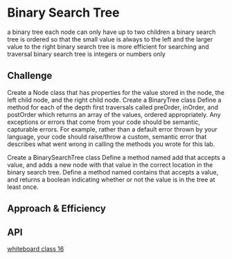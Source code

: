 # Binary Search Tree

a binary tree each node can only have up to two children
a binary search tree is ordered so that the small value is always to the left and the larger value to the right
binary search tree is more efficient for searching and traversal
binary search tree is integers or numbers only

## Challenge

Create a Node class that has properties for the value stored in the node, the left child node, and the right child node.
Create a BinaryTree class
Define a method for each of the depth first traversals called preOrder, inOrder, and postOrder which returns an array of the values, ordered appropriately.
Any exceptions or errors that come from your code should be semantic, capturable errors. For example, rather than a default error thrown by your language, your code should raise/throw a custom, semantic error that describes what went wrong in calling the methods you wrote for this lab.

Create a BinarySearchTree class
Define a method named add that accepts a value, and adds a new node with that value in the correct location in the binary search tree.
Define a method named contains that accepts a value, and returns a boolean indicating whether or not the value is in the tree at least once.

## Approach & Efficiency



## API


[whiteboard class 16](../../assets/class-16.jpg)
